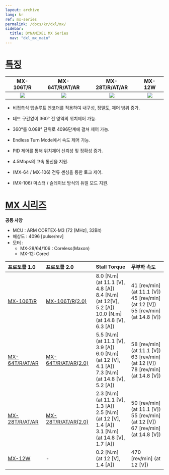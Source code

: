 ```yaml
---
layout: archive
lang: kr
ref: mx-series
permalink: /docs/kr/dxl/mx/
sidebar: 
  title: DYNAMIXEL MX Series
  nav: "dxl_mx_main"  
---
```


# [특징](#특징)

|                   MX-106T/R                   |                 MX-64T/R/AT/AR                 |                 MX-28T/R/AT/AR                 |                    MX-12W                    |
|:----------------------------------------------:|:----------------------------------------------:|:----------------------------------------------:|:--------------------------------------------:|
| ![](/assets/images/dxl/mx/mx-106t_product.jpg) | ![](/assets/images/dxl/mx/mx-64ar_product.png) | ![](/assets/images/dxl/mx/mx-28ar_product.jpg) | ![](/assets/images/dxl/mx/mx-12_product.jpg) |

- 비접촉식 앱솔루트 엔코더를 적용하여 내구성, 정밀도, 제어 범위 증가.

- 데드 구간없이 360° 전 영역의 위치제어 가능.

- 360°를 0.088° 단위로 4096단계에 걸쳐 제어 가능.

- Endless Turn Mode에서 속도 제어 가능.

- PID 제어를 통해 위치제어 신뢰성 및 정확성 증가.

- 4.5Mbps의 고속 통신을 지원.

- (MX-64 / MX-106) 전류 센싱을 통한 토크 제어.

- (MX-106) 마스터 / 슬레이브 방식의 듀얼 모드 지원.

# [MX 시리즈](#mx-시리즈)

**공통 사양**  
- MCU : ARM CORTEX-M3 (72 \[MHz], 32Bit)  
- 해상도 : 4096 \[pulse/rev]  
- 모터 :
  - MX-28/64/106 : Coreless(Maxon)
  - MX-12: Cored

| 프로토콜 1.0     | 프로토콜 2.0          | Stall Torque                                                                                           | 무부하 속도                                                                          |
|:-----------------|:----------------------|:-------------------------------------------------------------------------------------------------------|:-------------------------------------------------------------------------------------|
| [MX-106T/R]      | [MX-106T/R(2.0)]      | 8.0 [N.m] (at 11.1 [V], 4.8 [A])<br>8.4 [N.m] (at 12[V], 5.2 [A])<br>10.0 [N.m] (at 14.8 [V], 6.3 [A]) | 41 [rev/min] (at 11.1 [V])<br>45 [rev/min] (at 12 [V])<br>55 [rev/min] (at 14.8 [V]) |
| [MX-64T/R/AT/AR] | [MX-64T/R/AT/AR(2.0)] | 5.5 [N.m] (at 11.1 [V], 3.9 [A])<br>6.0 [N.m] (at 12 [V], 4.1 [A])<br>7.3 [N.m] (at 14.8 [V], 5.2 [A]) | 58 [rev/min] (at 11.1 [V])<br>63 [rev/min] (at 12 [V])<br>78 [rev/min] (at 14.8 [V]) |
| [MX-28T/R/AT/AR] | [MX-28T/R/AT/AR(2.0)] | 2.3 [N.m] (at 11.1 [V], 1.3 [A])<br>2.5 [N.m] (at 12 [V], 1.4 [A])<br>3.1 [N.m] (at 14.8 [V], 1.7 [A]) | 50 [rev/min] (at 11.1 [V])<br>55 [rev/min] (at 12 [V])<br>67 [rev/min] (at 14.8 [V]) |
| [MX-12W]         | -                     | 0.2 [N.m] (at 12 [V], 1.4 [A])                                                                  | 470 [rev/min] (at 12 [V])                                                            |

[MX-12W]: /docs/kr/dxl/mx/mx-12w/         
[MX-28T/R/AT/AR]: /docs/kr/dxl/mx/mx-28-2/
[MX-64T/R/AT/AR]: /docs/kr/dxl/mx/mx-64/
[MX-106T/R]: /docs/kr/dxl/mx/mx-106/
[MX-28T/R/AT/AR(2.0)]: /docs/kr/dxl/mx/mx-28-2/
[MX-64T/R/AT/AR(2.0)]: /docs/kr/dxl/mx/mx-64-2/
[MX-106T/R(2.0)]: /docs/kr/dxl/mx/mx-106-2/
